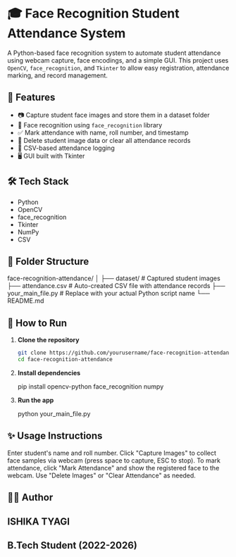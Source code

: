 # 🎓 Face Recognition Student Attendance System

A Python-based face recognition system to automate student attendance using webcam capture, face encodings, and a simple GUI. This project uses `OpenCV`, `face_recognition`, and `Tkinter` to allow easy registration, attendance marking, and record management.

## 📌 Features

- 📷 Capture student face images and store them in a dataset folder
- 🤖 Face recognition using `face_recognition` library
- ✅ Mark attendance with name, roll number, and timestamp
- 🧽 Delete student image data or clear all attendance records
- 📁 CSV-based attendance logging
- 🖥️ GUI built with Tkinter

## 🛠️ Tech Stack

- Python
- OpenCV
- face_recognition
- Tkinter
- NumPy
- CSV

## 📂 Folder Structure

  face-recognition-attendance/
│
├── dataset/            # Captured student images
├── attendance.csv      # Auto-created CSV file with attendance records
├── your_main_file.py   # Replace with your actual Python script name
└── README.md


## 🚀 How to Run

1. **Clone the repository**

   ```bash
   git clone https://github.com/yourusername/face-recognition-attendance.git
   cd face-recognition-attendance

2. **Install dependencies**

   pip install opencv-python face_recognition numpy
   
4. **Run the app**
   
   python your_main_file.py


## ✨ Usage Instructions

Enter student's name and roll number.
Click "Capture Images" to collect face samples via webcam (press space to capture, ESC to stop).
To mark attendance, click "Mark Attendance" and show the registered face to the webcam.
Use "Delete Images" or "Clear Attendance" as needed.

## 🧑‍💻 Author

## ISHIKA TYAGI
## B.Tech Student (2022-2026)
